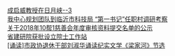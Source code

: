   
[成启威教授在日月峡--3](http://www.dianyue.me/archives/711/es8izcsrs57swqw1/)  
[我中心规划团队到临沂市科技局 “第一书记”任职村调研考察](http://www.dianyue.me/archives/797/6yfxyiembeyp2xpw/)  
[关于2018年10帮1慈善会年度审核资料提交名单的公示](http://www.dianyue.me/archives/206/65bkh6e8k19fmdex/)  
[省建研院获批设立院士工作站](http://www.dianyue.me/archives/136/2uw420y39163cxgu/)  
[[诵读]市政协退休干部刘淑华诵读纪实文学《梁家河》节选](http://www.dianyue.me/archives/936/9ad6vgjs9we5k35x/)